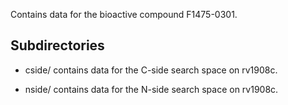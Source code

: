 Contains data for the bioactive compound F1475-0301.

## Subdirectories

- cside/ contains data for the C-side search space on rv1908c.

- nside/ contains data for the N-side search space on rv1908c.

